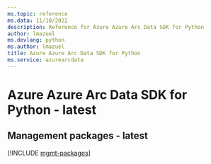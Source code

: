 ```yaml
---
ms.topic: reference
ms.data: 11/10/2022
description: Reference for Azure Azure Arc Data SDK for Python
author: lmazuel
ms.devlang: python
ms.author: lmazuel
title: Azure Azure Arc Data SDK for Python
ms.service: azurearcdata
---
```

# Azure Azure Arc Data SDK for Python - latest

## Management packages - latest
[!INCLUDE [mgmt-packages](azure-arc-data-mgmt-index.md)]